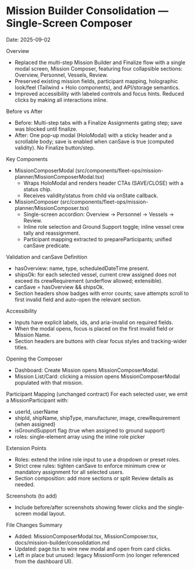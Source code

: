 # Mission Builder Consolidation — Single-Screen Composer

Date: 2025-09-02

Overview
- Replaced the multi-step Mission Builder and Finalize flow with a single modal screen, Mission Composer, featuring four collapsible sections: Overview, Personnel, Vessels, Review.
- Preserved existing mission fields, participant mapping, holographic look/feel (Tailwind + Holo components), and API/storage semantics.
- Improved accessibility with labeled controls and focus hints. Reduced clicks by making all interactions inline.

Before vs After
- Before: Multi-step tabs with a Finalize Assignments gating step; save was blocked until finalize.
- After: One pop-up modal (HoloModal) with a sticky header and a scrollable body; save is enabled when canSave is true (computed validity). No Finalize button/step.

Key Components
- MissionComposerModal (src/components/fleet-ops/mission-planner/MissionComposerModal.tsx)
  - Wraps HoloModal and renders header CTAs (SAVE/CLOSE) with a status chip.
  - Receives validity/status from child via onState callback.
- MissionComposer (src/components/fleet-ops/mission-planner/MissionComposer.tsx)
  - Single-screen accordion: Overview → Personnel → Vessels → Review.
  - Inline role selection and Ground Support toggle; inline vessel crew tally and reassignment.
  - Participant mapping extracted to prepareParticipants; unified canSave predicate.

Validation and canSave Definition
- hasOverview: name, type, scheduledDateTime present.
- shipsOk: for each selected vessel, current crew assigned does not exceed its crewRequirement (underflow allowed; extensible).
- canSave = hasOverview && shipsOk.
- Section headers show badges with error counts; save attempts scroll to first invalid field and auto-open the relevant section.

Accessibility
- Inputs have explicit labels, ids, and aria-invalid on required fields.
- When the modal opens, focus is placed on the first invalid field or Mission Name.
- Section headers are buttons with clear focus styles and tracking-wider titles.

Opening the Composer
- Dashboard: Create Mission opens MissionComposerModal.
- Mission List/Card: clicking a mission opens MissionComposerModal populated with that mission.

Participant Mapping (unchanged contract)
For each selected user, we emit a MissionParticipant with:
- userId, userName
- shipId, shipName, shipType, manufacturer, image, crewRequirement (when assigned)
- isGroundSupport flag (true when assigned to ground support)
- roles: single-element array using the inline role picker

Extension Points
- Roles: extend the inline role input to use a dropdown or preset roles.
- Strict crew rules: tighten canSave to enforce minimum crew or mandatory assignment for all selected users.
- Section composition: add more sections or split Review details as needed.

Screenshots (to add)
- Include before/after screenshots showing fewer clicks and the single-screen modal layout.

File Changes Summary
- Added: MissionComposerModal.tsx, MissionComposer.tsx, docs/mission-builder/consolidation.md
- Updated: page.tsx to wire new modal and open from card clicks.
- Left in place but unused: legacy MissionForm (no longer referenced from the dashboard UI).

